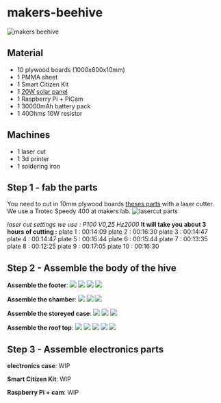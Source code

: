 # makers-beehive

![makers beehive](img/beehive.jpg)


## Material

- 10 plywood boards (1000x600x10mm)
- 1 PMMA sheet
- 1 Smart Citizen Kit
- 1 [20W solar panel](https://www.ebay.fr/itm/ECO-WORTHY-20W-12V-Module-de-Panneau-Solaire-Polycristallin-pour-Batter-25W/113069851898?hash=item1a537d04fa:g:PHEAAOSwbbdbJXt9)
- 1 Raspberry Pi + PiCam
- 1 30000mAh battery pack
- 1 40Ohms 10W resistor

## Machines

- 1 laser cut
- 1 3d printer
- 1 soldering iron


## Step 1 - fab the parts

You need to cut in 10mm plywood boards [theses parts](lasercut-parts/makers-dadant-parsing.ai) with a laser cutter. We use a Trotec Speedy 400 at makers lab.
![lasercut parts](img/lasercutting.jpg)

*laser cut settings we use : P100 V0,25 Hz2000*
**It will take you about 3 hours of cutting :**
plate 1 : 00:14:09
plate 2 : 00:16:30
plate 3 : 00:14:47
plate 4 : 00:14:47
plate 5 : 00:15:44
plate 6 : 00:15:44
plate 7 : 00:13:35
plate 8 : 00:12:25
plate 9 : 00:17:05
plate 10 : 00:16:30


## Step 2 - Assemble the body of the hive

**Assemble the footer**:
![](img/footer/0.jpg)
![](img/footer/1.jpg)
![](img/footer/2.jpg)
![](img/footer/3.jpg)

**Assemble the chamber**:
![](img/chamber/0.jpg)
![](img/chamber/1.jpg)
![](img/chamber/2.jpg)

**Assemble the storeyed case**:
![](img/case/0.jpg)
![](img/case/1.jpg)
![](img/case/2.jpg)

**Assemble the roof top**:
![](img/roof/0.jpg)
![](img/roof/1.jpg)
![](img/roof/2.jpg)
![](img/roof/4.jpg)
![](img/roof/5.jpg)


## Step 3 - Assemble electronics parts

**electronics case**:
WIP

**Smart Citizen Kit**:
WIP

**Raspberry Pi + cam**:
WIP
